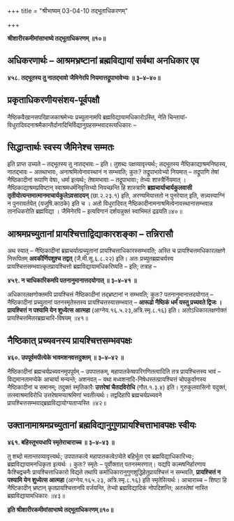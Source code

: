 +++
title = "श्रीभाष्यम् 03-04-10 तद्भूताधिकरणम्"

+++


**श्रीशारीरकमीमांसाभाष्ये तद्भूताधिकरणम् ॥१०॥**

## अधिकरणार्थः – आश्रमभ्रष्टानां ब्रह्मविद्यायां सर्वथा अनधिकार एव

**४५८. तद्भूतस्य तु नातद्भावो जैमिनेरपि नियमात्तद्रूपाभावेभ्यः ॥ ३–४–४०॥**

## प्रकृताधिकरणीयसंशय-पूर्वपक्षौ

नैष्ठिकवैखानसपरिव्राजकाश्रमेभ्यः प्रच्युतानामपि ब्रह्मविद्यायामधिकारोऽस्ति, नेति चिन्तायां- विधुरादिवदनाश्रमैकान्तैर्दानादिभिर्विद्यानुग्रहसम्भवादस्त्यधिकारः –

## सिद्धान्तार्थः स्वस्य जैमिनेश्च सम्मतः

इति प्राप्त उच्यते – तद्भूतस्य तु नातद्भावः – इति। तुशब्दः पक्षव्यावृत्त्यर्थः; तद्भूतस्य नैष्ठिकाद्याश्रमनिष्ठस्य, नातद्भावः – अतथाभावः, अनाश्रमित्वेनावस्थानं न सम्भवति; कुतः? तद्रूपाभावेभ्यो नियमात् – तद्रूपाणि तेषां नैष्ठिकादीनां रूपाणि वेषाः, धर्मा इत्यर्थः; तेषामभावाः – तद्रूपाभावाः; तेभ्यः शास्त्रैर्नियमात् । नैष्ठिकाद्याश्रमप्रविष्टान् स्वाश्रमधर्मनिवृत्तिभ्यो नियच्छन्ति हि शास्त्राणि **ब्रह्मचार्याचार्यकुलवासी तृतीयोत्यन्तमात्मानमाचार्यकुलेऽवसादयन्** (छा.२.२३.१) इति, अरण्यमियात्ततो न पुनरेयात् इति, सन्न्यस्याग्निं न पुनरावर्तयेत् (यजुषि.काठके) इति च । अतो विधुरादिवत् नैष्ठिकादीनामनाश्रमित्वेनावस्थानासम्भवान्न तानधिकरोति ब्रह्मविद्या । जैमिनेरपि – इत्यविगानं दर्शयन्नुक्तं स्वाभिमतं द्रढयति॥४०॥

## आश्रमप्रच्युतानां प्रायश्चित्ताद्विद्याकारशङ्का – तन्निरासौ

अथ स्यात् – नैष्ठिकादीनां ब्रह्मचर्यात्प्रच्युतानां प्रायश्चित्ताधिकारस्सम्भवति; अस्ति च प्रायश्चित्तमधिकारलक्षणे निरूपितम् **अवकीर्णिपशुश्च तद्वत्** (जै.मी.सू.६.८.२२) इति। अतः प्रच्युतब्रह्मचर्यस्य प्रायश्चित्तसम्भवात्कृतप्रायश्चित्तो ब्रह्मविद्यायामधिकरिष्यति – इति; तत्राह –

**४५९. न चाधिकारिकमपि पतनानुमानात्तदयोगात् ॥ ३–४–४१ ॥**

अधिकारलक्षणोक्तमपि प्रायश्चित्तं नैष्ठिकादीनां तद्भ्रष्टानां न सम्भवति; कुतः? पतनानुमानात्तदयोगात् – नैष्ठिकादीनां प्रच्युतानां पतनस्मृतेस्तस्य प्रायश्चित्तस्यासम्भवात् – **आरूढो नैष्ठिकं धर्मं यस्तु प्रच्यवते द्विजः । प्रायश्चित्तं न पश्यामि येन शुध्येत्स आत्महा** (आग्नेय.१६.५.२३,अत्रि.स्मृ.८.१६) इति। अतोऽधिकारलक्षणोक्तं प्रायश्चित्तमितरब्रह्मचारि-विषयम् ॥४१॥

## नैष्ठिकात् प्रच्यवनस्य प्रायश्चित्तसम्भवपक्षः

**४६०. उपपूर्वमपीत्येके भावमशनवत्तदुक्तम् ॥ ३–४–४२ ॥**

नैष्ठिकादीनां ब्रह्मचर्यप्रच्यवनमुपपूर्वम् – उपपातकम्, महापातकेष्वपरिगणितत्वादिति तत्र प्रायश्चित्तस्य भावं – विद्यमानतामप्येके आचार्या मन्यन्ते; अशनवत् – यथा मध्वशनादि-निषेधस्तत्प्रायश्चित्तं चोपकुर्वाणस्य नैष्ठिकादीनां च समानम्; तदुक्तं स्मृतिकारैः **उत्तरेषां चैतदविरोधि** (गौत.१.३.४) इति। गुरुकुलवासिनो यदुक्तं, तत्स्वाश्रमाविरोधि उत्तरेषामप्याश्रमिणां भवतीत्यर्थः। तद्वदिहापि ब्रह्मचर्यप्रच्यवने प्रायश्चित्तसम्भवाद्ब्रह्मविद्यायोग्यताप्यस्ति ॥४२॥

## उक्तानामाश्रमप्रच्युतानां ब्रह्मविद्यानुगुणप्रायश्चित्ताभावपक्षः स्वीयः

**४६१. बहिस्तूभयधापि स्मृतेराचाराच्च ॥ ३–४–४३ ॥**

तु शब्दो मतान्तरव्यावृत्त्यर्थः; उपपातकत्वे महापातकत्वेऽप्येते बहिर्भूता एव ब्रह्मविद्याधिकारिभ्यः; ब्रह्मविद्यायामनधिकृता इत्यर्थः । कुतः? स्मृतेः – पूर्वोक्तात् पतनस्मरणात्। यद्यपि कल्मषनिर्हारणाय कैश्चिद्वचनैः प्रायश्चित्ताधिकारो विद्यते तथापि कर्माधिकारानुगुणशुद्धिहेतुप्रायश्चित्तं न सम्भवति, **प्रायश्चित्तं न पश्यामि येन शुध्येत्स आत्महा** (आग्नेय.१६५.२३, अत्रि.स्मृ.८.१६) इति स्मृतेरित्यर्थः। आचाराच्च – शिष्टा हि नैष्टिकादीन् भ्रष्टान् कृतप्रायश्चित्तानपि वर्जयन्ति, तेभ्यो ब्रह्मविद्यादिकं नोपदिशन्ति; अतस्तेषां नास्ति ब्रह्मविद्यायामधिकारः ॥४३॥

**इति श्रीशारीरकमीमांसाभाष्ये तद्भूताधिकरणम्॥१०॥**


